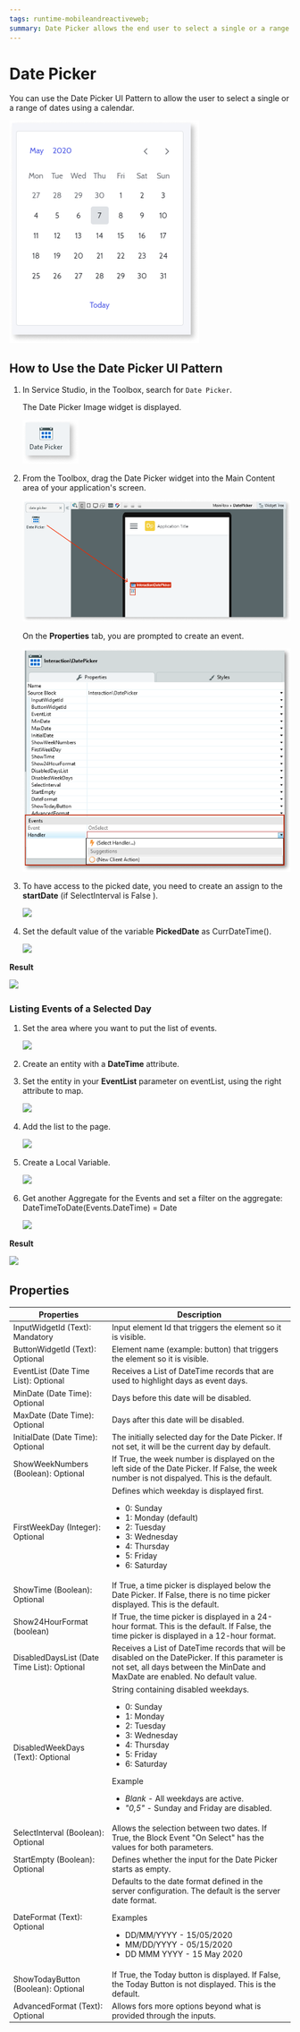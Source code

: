 ```yaml
---
tags: runtime-mobileandreactiveweb;  
summary: Date Picker allows the end user to select a single or a range of dates using a calendar.
---
```


# Date Picker

You can use the Date Picker UI Pattern to allow the user to select a single or a range of dates using a calendar.

![](images/datepicker-image-13.png) 
<!-- The Date Picker pattern provides you with a date and time picker with a flat UI to display inline on the screen. It can receive lists of dates with events and it enables you have a selection within a range of days. The Date Picker was created using the [Pikaday.js
library](https://github.com/dbushell/Pikaday/blob/master/README.md "https://github.com/dbushell/Pikaday/blob/master/README.md").

You can use this pattern to display a list of elements side by side, with a different number of items per row on different devices.-->

## How to Use the Date Picker UI Pattern

<!--Use static data or a **List** widget inside this block to display items in a gallery pattern.-->

1. In Service Studio, in the Toolbox, search for `Date Picker`.

    The Date Picker Image widget is displayed.

    ![](<images/datepicker-image-2.png>)

1. From the Toolbox, drag the Date Picker widget into the Main Content area of your application's screen.

    ![](<images/datepicker-image-1.png>)
    
    On the **Properties** tab, you are prompted to create an event.
    
    ![](<images/datepicker-image-3.png>)
      
1. To have access to the picked date, you need to create an assign to the
**startDate** (if SelectInterval is False ).

    ![](images/datepicker_create_an_event.png?width=500)

1. Set the default value of the variable **PickedDate** as CurrDateTime().

    ![](images/datepicker_start.png)

**Result**

![](images/datepicker_BasicExample.gif)

### Listing Events of a Selected Day

1. Set the area where you want to put the list of events.

    ![](images/add_new_date.png)

1. Create an entity with a **DateTime** attribute.

1. Set the entity in your **EventList** parameter on eventList, using the
right attribute to map.

    ![](images/interaction_datepicker.png)  

1. Add the list to the page.

    ![](images/date_time.png)  

1. Create a Local Variable.

    ![](images/date_local_variable.png)  

1. Get another Aggregate for the Events and set a filter on the aggregate:  
DateTimeToDate(Events.DateTime) = Date

    ![](images/datepicker_filter.png)

**Result**

![](images/datepicker_Profit.gif) 

## Properties

| **Properties** |  **Description** |
|---|---|
| InputWidgetId (Text): Mandatory  | Input element Id that triggers the element so it is visible.  |
| ButtonWidgetId (Text): Optional  |  Element name (example: button) that  triggers the element so it is visible. | 
| EventList (Date Time List): Optional  |  Receives a List of DateTime records that are used to highlight days as event days. |  
| MinDate (Date Time): Optional  |  Days before this date will be disabled. |  
| MaxDate (Date Time): Optional  |  Days after this date will be disabled.  |   
| InitialDate (Date Time): Optional |  The initially selected day for the Date Picker. If not set, it will be the current day by default.  | 
| ShowWeekNumbers (Boolean): Optional  | If True, the week number is displayed on the left side of the Date Picker. If False, the week number is not dispalyed. This is the default. |  
| FirstWeekDay (Integer): Optional  |  Defines which weekday is displayed first.<p><ul><li>0: Sunday</li> <li>1: Monday (default)</li><li>2: Tuesday</li> <li>3: Wednesday</li><li>4: Thursday</li><li>5: Friday</li><li>6: Saturday</li></ul></p> | 
| ShowTime (Boolean): Optional  | If True, a time picker is displayed below the Date Picker. If False, there is no time picker displayed. This is the default. |   
| Show24HourFormat (boolean) | If True, the time picker is displayed in a 24-hour format. This is the default. If False, the time picker is displayed in a 12-hour format. |  
| DisabledDaysList (Date Time List): Optional  |  Receives a List of DateTime records that will be disabled on the DatePicker. If this parameter is not set, all days between the MinDate and MaxDate are enabled. No default value.  |  
| DisabledWeekDays (Text): Optional  |  String containing disabled weekdays.<p><ul><li>0: Sunday </li><li>1: Monday </li><li>2: Tuesday </li><li>3: Wednesday </li><li>4: Thursday</li><li> 5: Friday </li><li>6: Saturday </li></ul></p><p>Example<ul><li>_Blank_ - All weekdays are active. </li><li>_"0,5"_ - Sunday and Friday are disabled.</li></ul></p> | 
| SelectInterval (Boolean): Optional |  Allows the selection between two dates. If True, the Block Event "On Select" has the values for both parameters.  |   
| StartEmpty (Boolean): Optional |  Defines whether the input for the Date Picker starts as empty.   | 
| DateFormat (Text): Optional| Defaults to the date format defined in the server configuration. The default is the server date format. <p>Examples<ul><li>DD/MM/YYYY - 15/05/2020 </li> <li>MM/DD/YYYY - 05/15/2020</li><li>DD MMM YYYY - 15 May 2020</li></ul></p> |
|ShowTodayButton (Boolean): Optional | If True, the Today button is displayed. If False, the Today Button is not displayed. This is the default. |
|AdvancedFormat (Text): Optional | Allows fors more options beyond what is provided through the inputs. |
